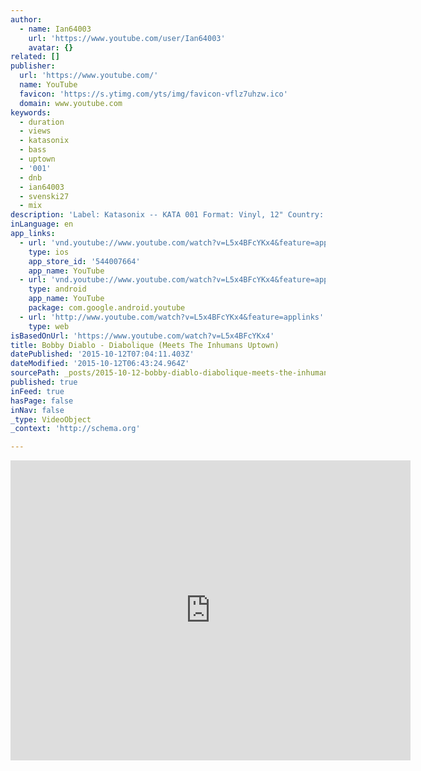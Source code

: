 ```yaml
---
author:
  - name: Ian64003
    url: 'https://www.youtube.com/user/Ian64003'
    avatar: {}
related: []
publisher:
  url: 'https://www.youtube.com/'
  name: YouTube
  favicon: 'https://s.ytimg.com/yts/img/favicon-vflz7uhzw.ico'
  domain: www.youtube.com
keywords:
  - duration
  - views
  - katasonix
  - bass
  - uptown
  - '001'
  - dnb
  - ian64003
  - svenski27
  - mix
description: 'Label: Katasonix ‎-- KATA 001 Format: Vinyl, 12" Country: UK Released: 1999 Genre: Electronic Style: UK Garage, Noise, Jungle'
inLanguage: en
app_links:
  - url: 'vnd.youtube://www.youtube.com/watch?v=L5x4BFcYKx4&feature=applinks'
    type: ios
    app_store_id: '544007664'
    app_name: YouTube
  - url: 'vnd.youtube://www.youtube.com/watch?v=L5x4BFcYKx4&feature=applinks'
    type: android
    app_name: YouTube
    package: com.google.android.youtube
  - url: 'http://www.youtube.com/watch?v=L5x4BFcYKx4&feature=applinks'
    type: web
isBasedOnUrl: 'https://www.youtube.com/watch?v=L5x4BFcYKx4'
title: Bobby Diablo - Diabolique (Meets The Inhumans Uptown)
datePublished: '2015-10-12T07:04:11.403Z'
dateModified: '2015-10-12T06:43:24.964Z'
sourcePath: _posts/2015-10-12-bobby-diablo-diabolique-meets-the-inhumans-uptown.md
published: true
inFeed: true
hasPage: false
inNav: false
_type: VideoObject
_context: 'http://schema.org'

---
```

<iframe src="https://cdn.embedly.com/widgets/media.html?src=https%3A%2F%2Fwww.youtube.com%2Fembed%2FL5x4BFcYKx4%3Ffeature%3Doembed&amp;url=https%3A%2F%2Fwww.youtube.com%2Fwatch%3Fv%3DL5x4BFcYKx4&amp;image=https%3A%2F%2Fi.ytimg.com%2Fvi%2FL5x4BFcYKx4%2Fhqdefault.jpg&amp;key=b7d04c9b404c499eba89ee7072e1c4f7&amp;type=text%2Fhtml&amp;schema=youtube" width="640" height="480" scrolling="no" frameborder="0" allowfullscreen="allowfullscreen" style=""></iframe>